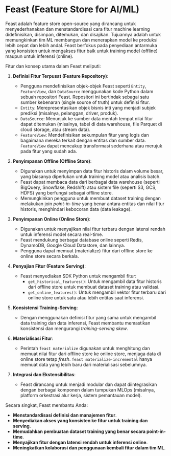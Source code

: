 # Feast (Feature Store for AI/ML)

Feast adalah feature store open-source yang dirancang untuk menyederhanakan dan menstandardisasi cara fitur machine learning didefinisikan, disimpan, ditemukan, dan disajikan. Tujuannya adalah untuk memungkinkan tim ML membangun dan menerapkan model ke produksi lebih cepat dan lebih andal. Feast berfokus pada penyediaan antarmuka yang konsisten untuk mengakses fitur baik untuk training model (offline) maupun untuk inferensi (online).

Fitur dan konsep utama dalam Feast meliputi:

1.  **Definisi Fitur Terpusat (Feature Repository)**:
    *   Pengguna mendefinisikan objek-objek Feast seperti `Entity`, `FeatureView`, dan `DataSource` menggunakan kode Python dalam sebuah repositori Feast. Repositori ini bertindak sebagai satu sumber kebenaran (single source of truth) untuk definisi fitur.
    *   `Entity`: Merepresentasikan objek bisnis inti yang menjadi subjek prediksi (misalnya, pelanggan, driver, produk).
    *   `DataSource`: Menunjuk ke sumber data mentah tempat nilai fitur dapat ditemukan (misalnya, tabel di data warehouse, file Parquet di cloud storage, atau stream data).
    *   `FeatureView`: Mendefinisikan sekumpulan fitur yang logis dan bagaimana mereka terkait dengan entitas dan sumber data. `FeatureView` dapat mencakup transformasi sederhana atau merujuk pada fitur yang sudah ada.

2.  **Penyimpanan Offline (Offline Store)**:
    *   Digunakan untuk menyimpan data fitur historis dalam volume besar, yang biasanya diperlukan untuk training model atau analisis batch.
    *   Feast dapat membaca data dari berbagai data warehouse (seperti BigQuery, Snowflake, Redshift) atau sistem file (seperti S3, GCS, HDFS) yang berfungsi sebagai offline store.
    *   Memungkinkan pengguna untuk membuat dataset training dengan melakukan join *point-in-time* yang benar antara entitas dan nilai fitur historis, menghindari kebocoran data (data leakage).

3.  **Penyimpanan Online (Online Store)**:
    *   Digunakan untuk menyajikan nilai fitur terbaru dengan latensi rendah untuk inferensi model secara real-time.
    *   Feast mendukung berbagai database online seperti Redis, DynamoDB, Google Cloud Datastore, dan lainnya.
    *   Pengguna dapat memuat (materialize) fitur dari offline store ke online store secara berkala.

4.  **Penyajian Fitur (Feature Serving)**:
    *   Feast menyediakan SDK Python untuk mengambil fitur:
        *   `get_historical_features()`: Untuk mengambil data fitur historis dari offline store untuk membuat dataset training atau validasi.
        *   `get_online_features()`: Untuk mengambil vektor fitur terbaru dari online store untuk satu atau lebih entitas saat inferensi.

5.  **Konsistensi Training-Serving**:
    *   Dengan menggunakan definisi fitur yang sama untuk mengambil data training dan data inferensi, Feast membantu memastikan konsistensi dan mengurangi *training-serving skew*.

6.  **Materialisasi Fitur**:
    *   Perintah `feast materialize` digunakan untuk menghitung dan memuat nilai fitur dari offline store ke online store, menjaga data di online store tetap *fresh*. `feast materialize-incremental` hanya memuat data yang lebih baru dari materialisasi sebelumnya.

7.  **Integrasi dan Ekstensibilitas**:
    *   Feast dirancang untuk menjadi modular dan dapat diintegrasikan dengan berbagai komponen dalam tumpukan MLOps (misalnya, platform orkestrasi alur kerja, sistem pemantauan model).

Secara singkat, Feast membantu Anda:
*   **Menstandardisasi definisi dan manajemen fitur**.
*   **Menyediakan akses yang konsisten ke fitur untuk training dan serving**.
*   **Memudahkan pembuatan dataset training yang benar secara point-in-time**.
*   **Menyajikan fitur dengan latensi rendah untuk inferensi online**.
*   **Meningkatkan kolaborasi dan penggunaan kembali fitur dalam tim ML**.
